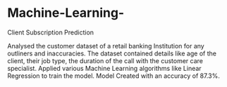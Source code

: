 # Machine-Learning-
Client Subscription Prediction


Analysed the customer dataset of a retail banking Institution for any outliners and inaccuracies.
The dataset contained details like age of the client, their job type, the duration of the call with the customer care specialist.
Applied various Machine Learning algorithms like Linear Regression to train the model.
Model Created with an accuracy of 87.3%.
